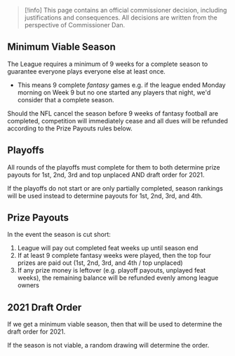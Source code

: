 > [!info] This page contains an official commissioner decision, including justifications and consequences. All decisions are written from the perspective of Commissioner Dan.

## Minimum Viable Season
The League requires a minimum of 9 weeks for a complete season to guarantee everyone plays everyone else at least once.

- This means 9 complete _fantasy_ games e.g. if the league ended Monday morning on Week 9 but no one started any players that night, we'd consider that a complete season.

Should the NFL cancel the season before 9 weeks of fantasy football are completed, competition will immediately cease and all dues will be refunded according to the Prize Payouts rules below.

## Playoffs
All rounds of the playoffs must complete for them to both determine prize payouts for 1st, 2nd, 3rd and top unplaced AND draft order for 2021.

If the playoffs do not start or are only partially completed, season rankings will be used instead to determine payouts for 1st, 2nd, 3rd, and 4th.

## Prize Payouts
In the event the season is cut short:
1. League will pay out completed feat weeks up until season end
2. If at least 9 complete fantasy weeks were played, then the top four prizes are paid out (1st, 2nd, 3rd, and 4th / top unplaced)
3. If any prize money is leftover (e.g. playoff payouts, unplayed feat weeks), the remaining balance will be refunded evenly among league owners

## 2021 Draft Order
If we get a minimum viable season, then that will be used to determine the draft order for 2021.

If the season is not viable, a random drawing will determine the order.